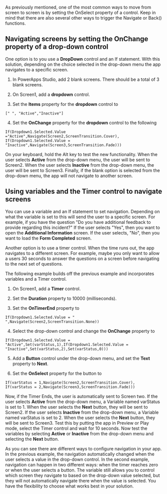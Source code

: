 As previously mentioned, one of the most common ways to move from screen to screen is by setting the OnSelect property of a control. Keep in mind that there are also several other ways to trigger the Navigate or Back() functions.

Navigating screens by setting the OnChange property of a drop-down control
-------------------------------------------------------------------------

One option is to you use a **DropDown** control and an If statement.
With this solution, depending on the choice selected in the drop-down menu the
app navigates to a specific screen.

1.  In PowerApps Studio, add 2 blank screens. There should be a total of
    3 blank screens.

2.  On Screen1, add a **dropdown** control.

3.  Set the **Items** property for the **dropdown** control to

```
[" ", "Active","Inactive"]
```

4.  Set the **OnChange** property for the **dropdown** control to the following

```
If(Dropdown1.Selected.Value ="Active",Navigate(Screen2,ScreenTransition.Cover),
If(Dropdown1.Selected.Value = "Inactive",Navigate(Screen3,ScreenTransition.Fade)))
```

On your keyboard, hold the Alt key to test the new functionality.
When the user selects **Active** from the drop-down menu, the user will be sent
to Screen2. When the user selects **Inactive** from the drop-down menu, the user
will be sent to Screen3. Finally, if the blank option is selected from
the drop-down menu, the app will not navigate to another screen.

Using variables and the Timer control to navigate screens
---------------------------------------------------------

You can use a variable and an If statement to set navigation. Depending
on what the variable is set to this will send the user to a specific screen. For
example, if you have the question "Do you have additional feedback to
provide regarding this incident?" If the user selects "Yes", then you
want to open the **Additional Information** screen. If the user selects,
"No", then you want to load the **Form Completed** screen.

Another option is to use a timer control. When the time runs out, the
app navigates to a different screen. For example, maybe you only want to
allow a users 30 seconds to answer the questions on a screen before
navigating to the next set of questions.

The following example builds off the previous example and incorporates variables and a
Timer control.

1.  On Screen1, add a **Timer** control.

2.  Set the **Duration** property to 10000 (milliseconds).

3.  Set the **OnTimerEnd** property to

```
If(Dropdown1.Selected.Value = " ",Navigate(Screen2,ScreenTransition.None))
```

4.  Select the drop-down control and change the **OnChange** property to

```
If(Dropdown1.Selected.Value =
"Active",Set(varStatus,1),If(Dropdown1.Selected.Value =
"Inactive",Set(varStatus,2),Set(varStatus,0)))
```

5.  Add a **Button** control under the drop-down menu, and set the **Text**
    property to **Next**.

6.  Set the **OnSelect** property for the button to

```
If(varStatus = 1,Navigate(Screen2,ScreenTransition.Cover),
If(varStatus = 2,Navigate(Screen3,ScreenTransition.Fade)))
```

Now, if the Timer Ends, the user is automatically sent to Screen two. If the user selects **Active** from the drop-down menu, a Variable named varStatus is set to 1. When the user selects the **Next** button, they will be sent to Screen2. If the user selects **Inactive** from the drop-down menu, a Variable named varStatus is set to 2. When the user selects the **Next** button, they will be sent to Screen3.
Test this by putting the app in Preview or Play mode, select the Timer control and wait for 10 seconds. Now test the variables by selecting **Active** or **Inactive** from the drop-down menu and selecting the **Next** button.

As you can see there are different ways to configure navigation in your app. In the previous example, the navigation automatically changed when the user selects a value in the drop-down control. In the second example, navigation can happen in two different ways: when the timer reaches zero or when the user selects a button. The variable still allows you to control which screen they navigate to based on the drop-down value selected, but they will not automatically navigate there when the value is selected. You have the flexibility to choose what works best in your solution.
